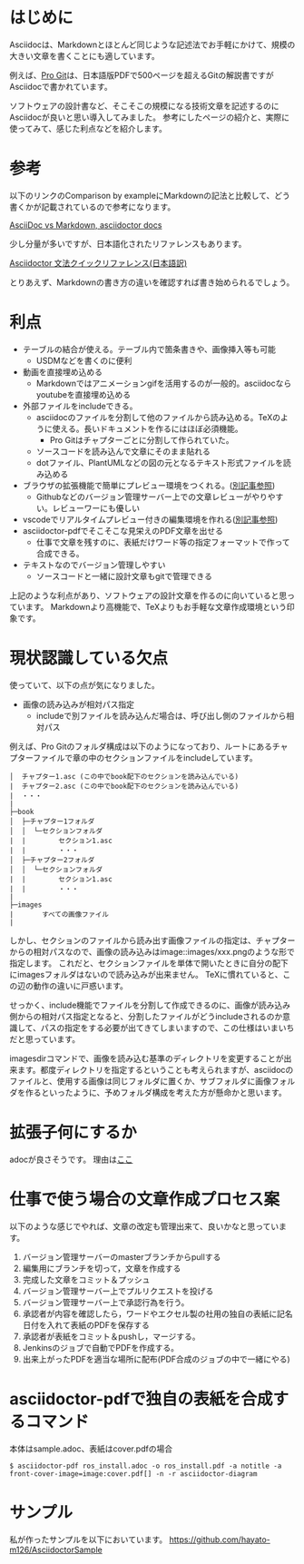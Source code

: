 # はじめに
Asciidocは、Markdownとほとんど同じような記述法でお手軽にかけて、規模の大きい文章を書くことにも適しています。

例えば、[Pro Git](https://git-scm.com/book/ja/v2)は、日本語版PDFで500ページを超えるGitの解説書ですがAsciidocで書かれています。

ソフトウェアの設計書など、そこそこの規模になる技術文章を記述するのにAsciidocが良いと思い導入してみました。
参考にしたページの紹介と、実際に使ってみて、感じた利点などを紹介します。

# 参考
以下のリンクのComparison by exampleにMarkdownの記法と比較して、どう書くかが記載されているので参考になります。

[AsciiDoc vs Markdown, asciidoctor docs](https://asciidoctor.org/docs/asciidoc-vs-markdown/)

少し分量が多いですが、日本語化されたリファレンスもあります。

[Asciidoctor 文法クイックリファレンス(日本語訳)](https://takumon.github.io/asciidoc-syntax-quick-reference-japanese-translation/)

とりあえず、Markdownの書き方の違いを確認すれば書き始められるでしょう。

# 利点
- テーブルの結合が使える。テーブル内で箇条書きや、画像挿入等も可能
    - USDMなどを書くのに便利
- 動画を直接埋め込める
    - Markdownではアニメーションgifを活用するのが一般的。asciidocならyoutubeを直接埋め込める
- 外部ファイルをincludeできる。
    - asciidocのファイルを分割して他のファイルから読み込める。TeXのように使える。長いドキュメントを作るにはほぼ必須機能。
        - Pro Gitはチャプターごとに分割して作られていた。
    - ソースコードを読み込んで文章にそのまま貼れる
    - dotファイル、PlantUMLなどの図の元となるテキスト形式ファイルを読み込める
- ブラウザの拡張機能で簡単にプレビュー環境をつくれる。([別記事参照](https://qiita.com/hyt126/items/9503ac50ab72553d1032))
    - Githubなどのバージョン管理サーバー上での文章レビューがやりやすい。レビューワーにも優しい
- vscodeでリアルタイムプレビュー付きの編集環境を作れる([別記事参照](https://qiita.com/hyt126/items/fdeff36f09bb221dfac0))
- asciidoctor-pdfでそこそこな見栄えのPDF文章を出せる
    - 仕事で文章を残すのに、表紙だけワード等の指定フォーマットで作って合成できる。
- テキストなのでバージョン管理しやすい
    - ソースコードと一緒に設計文章もgitで管理できる

上記のような利点があり、ソフトウェアの設計文章を作るのに向いていると思っています。
Markdownより高機能で、TeXよりもお手軽な文章作成環境という印象です。

# 現状認識している欠点
使っていて、以下の点が気になりました。

- 画像の読み込みが相対パス指定
    - includeで別ファイルを読み込んだ場合は、呼び出し側のファイルから相対パス

例えば、Pro Gitのフォルダ構成は以下のようになっており、ルートにあるチャプターファイルで章の中のセクションファイルをincludeしています。

```
│  チャプター1.asc (この中でbook配下のセクションを読み込んでいる)
|  チャプター2.asc (この中でbook配下のセクションを読み込んでいる)
|  ・・・
|
├─book
│  ├─チャプター1フォルダ
│  │  └─セクションフォルダ
|  |        セクション1.asc
|  |        ・・・
│  ├─チャプター2フォルダ
│  │  └─セクションフォルダ
|  |        セクション1.asc
|  |        ・・・
|
├─images
|       すべての画像ファイル
|
```

しかし、セクションのファイルから読み出す画像ファイルの指定は、チャプターからの相対パスなので、画像の読み込みはimage::images/xxx.pngのような形で指定します。
これだと、セクションファイルを単体で開いたときに自分の配下にimagesフォルダはないので読み込みが出来ません。
TeXに慣れていると、この辺の動作の違いに戸惑います。

せっかく、include機能でファイルを分割して作成できるのに、画像が読み込み側からの相対パス指定となると、分割したファイルがどうincludeされるのか意識して、パスの指定をする必要が出てきてしまいますので、この仕様はいまいちだと思っています。

imagesdirコマンドで、画像を読み込む基準のディレクトリを変更することが出来ます。都度ディレクトリを指定するということも考えられますが、asciidocのファイルと、使用する画像は同じフォルダに置くか、サブフォルダに画像フォルダを作るといったように、予めフォルダ構成を考えた方が懸命かと思います。

# 拡張子何にするか
adocが良さそうです。
理由は[ここ](https://qiita.com/hyt126/items/9503ac50ab72553d1032#%E6%8B%A1%E5%BC%B5%E5%AD%90%E6%AF%8E%E3%81%AE%E5%8B%95%E4%BD%9C%E3%81%AE%E9%81%95%E3%81%84)

# 仕事で使う場合の文章作成プロセス案
以下のような感じでやれば、文章の改定も管理出来て、良いかなと思っています。

1. バージョン管理サーバーのmasterブランチからpullする
2. 編集用にブランチを切って，文章を作成する
3. 完成した文章をコミット＆プッシュ
4. バージョン管理サーバー上でプルリクエストを投げる
5. バージョン管理サーバー上で承認行為を行う。
6. 承認者が内容を確認したら，ワードやエクセル製の社用の独自の表紙に記名日付を入れて表紙のPDFを保存する
7. 承認者が表紙をコミット＆pushし，マージする。
8. Jenkinsのジョブで自動でPDFを作成する。
9. 出来上がったPDFを適当な場所に配布(PDF合成のジョブの中で一緒にやる)

# asciidoctor-pdfで独自の表紙を合成するコマンド
本体はsample.adoc、表紙はcover.pdfの場合

```
$ asciidoctor-pdf ros_install.adoc -o ros_install.pdf -a notitle -a front-cover-image=image:cover.pdf[] -n -r asciidoctor-diagram
```

# サンプル
私が作ったサンプルを以下においています。
https://github.com/hayato-m126/AsciidoctorSample
